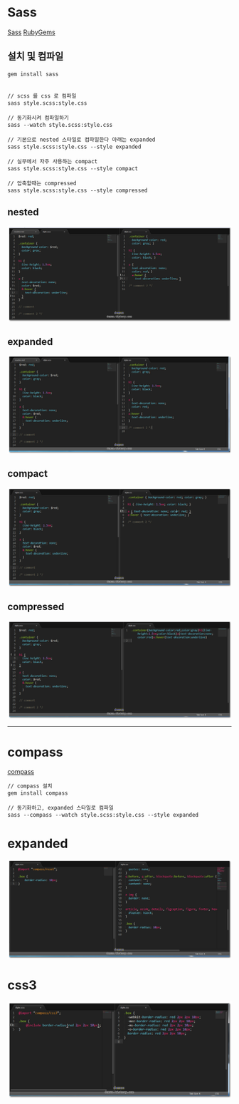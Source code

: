 # Sass

[Sass](http://sass-lang.com/)
[RubyGems](http://rubygems.org/)



## 설치 및 컴파일

```
gem install sass


// scss 를 css 로 컴파일
sass style.scss:style.css

// 동기화시켜 컴파일하기
sass --watch style.scss:style.css

// 기본으로 nested 스타일로 컴파일한다 아래는 expanded
sass style.scss:style.css --style expanded

// 실무에서 자주 사용하는 compact
sass style.scss:style.css --style compact

// 압축할때는 compressed
sass style.scss:style.css --style compressed
```

## nested
![nested](img/011.jpg)

## expanded
![expanded](img/012.jpg)

## compact
![compact](img/013.jpg)

## compressed
![compressed](img/015.jpg)


----------------------------------


# compass

[compass](http://compass-style.org/) 

```
// compass 설치
gem install compass

// 동기화하고, expanded 스타일로 컴파일
sass --compass --watch style.scss:style.css --style expanded
```

# expanded
![expanded](img/016.jpg)

# css3
![css3](img/017.jpg)






